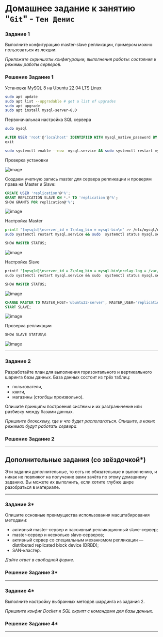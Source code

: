 # Домашнее задание к занятию "`Git`" - `Тен Денис`

### Задание 1

Выполните конфигурацию master-slave репликации, примером можно пользоваться из лекции.

*Приложите скриншоты конфигурации, выполнения работы: состояния и режимы работы серверов.*

### Решение Задание 1

Установка MySQL 8 на Ubuntu 22.04 LTS Linux

```bash
sudo apt update
sudo apt list --upgradable # get a list of upgrades
sudo apt upgrade
sudo apt install mysql-server-8.0
```
Первоначальная настройка SQL сервера

```bash
sudo mysql
```
```sql
ALTER USER 'root'@'localhost' IDENTIFIED WITH mysql_native_password BY 'My7Pass@Word_9_8A_zE';
exit
```
```bash
sudo systemctl enable --now  mysql.service && sudo systemctl restart mysql.service && sudo  systemctl status mysql.service
```
Проверка установки

![image](https://github.com/killakazzak/12-06-sdb-hw/assets/32342205/6670bd39-f75b-4b0a-9261-544a69e1e4ac)

Создаем учетную запись master для сервера репликации и проверям права на Master и Slave:
```sql
CREATE USER 'replication'@'%';
GRANT REPLICATION SLAVE ON *.* TO 'replication'@'%';
SHOW GRANTS FOR replication@'%';
```

![image](https://github.com/killakazzak/12-06-sdb-hw/assets/32342205/f69f8e5d-9f85-4016-8591-b32582b5f09c)

Настройка Master

```bash
printf "[mysqld]\nserver_id = 1\nlog_bin = mysql-bin\n" >> /etc/mysql/my.cnf
sudo systemctl restart mysql.service && sudo  systemctl status mysql.service
```

```sql
SHOW MASTER STATUS;
```

![image](https://github.com/killakazzak/12-06-sdb-hw/assets/32342205/f1577d0f-5539-4832-8933-14199e091882)

Настройка Slave

```sql
printf "[mysqld]\nserver_id = 2\nlog_bin = mysql-bin\nrelay-log = /var/lib/mysql/mysql-relay-bin\nrelay-log-index = /var/lib/mysql/mysql-relay-bin.index\nread_only = 1\n" >> /etc/mysql/my.cnf
sudo systemctl restart mysql.service && sudo  systemctl status mysql.service
```


```sql
SHOW MASTER STATUS;
```
![image](https://github.com/killakazzak/12-06-sdb-hw/assets/32342205/1b858974-a69f-417d-bb27-695049d4f970)

```sql
CHANGE MASTER TO MASTER_HOST='ubuntu22-server', MASTER_USER='replication', MASTER_LOG_FILE='mysql-bin.000001', MASTER_LOG_POS=157;
START SLAVE;
```
![image](https://github.com/killakazzak/12-06-sdb-hw/assets/32342205/ec0fafa2-5986-41ee-8072-7fc07d2b2a98)

Проверка репликации

```sql
SHOW SLAVE STATUS\G
```
![image](https://github.com/killakazzak/12-06-sdb-hw/assets/32342205/ab6a902f-78b9-4288-8c59-b059fa0fea3d)

---

### Задание 2

Разработайте план для выполнения горизонтального и вертикального шаринга базы данных. База данных состоит из трёх таблиц: 

- пользователи, 
- книги, 
- магазины (столбцы произвольно). 

Опишите принципы построения системы и их разграничение или разбивку между базами данных.

*Пришлите блоксхему, где и что будет располагаться. Опишите, в каких режимах будут работать сервера.* 

### Решение Задание 2

---

## Дополнительные задания (со звёздочкой*)
Эти задания дополнительные, то есть не обязательные к выполнению, и никак не повлияют на получение вами зачёта по этому домашнему заданию. Вы можете их выполнить, если хотите глубже шире разобраться в материале.

---

### Задание 3* 

Опишите основные преимущества использования масштабирования методами:

- активный master-сервер и пассивный репликационный slave-сервер; 
- master-сервер и несколько slave-серверов;
- активный сервер со специальным механизмом репликации — distributed replicated block device (DRBD);
- SAN-кластер.

*Дайте ответ в свободной форме.*

### Решение Задание 3* 

---

### Задание 4*

Выполните настройку выбранных методов шардинга из задания 2.

*Пришлите конфиг Docker и SQL скрипт с командами для базы данных*.

### Решение Задание 4*

---

